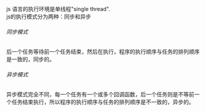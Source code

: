 js 语言的执行环境是单线程"single thread".
</br> js的执行模式分为两种：同步和异步
###### 同步模式 ######
后一个任务等待前一个任务结束，然后在执行，程序的执行顺序与任务的排列顺序是一致的，同步的。
###### 异步模式 ######
异步模式完全不同，每一个任务有一个或多个回调函数，后一个任务则是不等前一个任务结束执行，所以程序的执行顺序与任务的排列顺序是不一致的，异步的。
